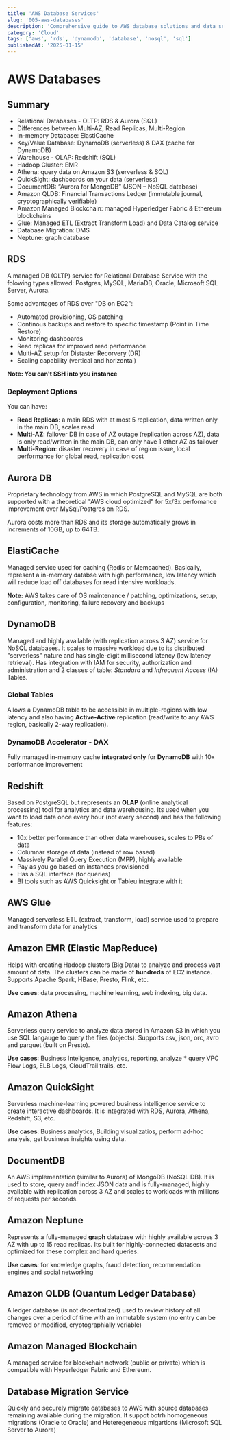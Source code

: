 ```yaml
---
title: 'AWS Database Services'
slug: '005-aws-databases'
description: 'Comprehensive guide to AWS database solutions and data services'
category: 'Cloud'
tags: ['aws', 'rds', 'dynamodb', 'database', 'nosql', 'sql']
publishedAt: '2025-01-15'
---
```


# AWS Databases

## Summary

- Relational Databases - OLTP: RDS & Aurora (SQL)
- Differences between Multi-AZ, Read Replicas, Multi-Region
- In-memory Database: ElastiCache
- Key/Value Database: DynamoDB (serverless) & DAX (cache for DynamoDB)
- Warehouse - OLAP: Redshift (SQL)
- Hadoop Cluster: EMR
- Athena: query data on Amazon S3 (serverless & SQL)
- QuickSight: dashboards on your data (serverless)
- DocumentDB: “Aurora for MongoDB” (JSON – NoSQL database)
- Amazon QLDB: Financial Transactions Ledger (immutable journal, cryptographically verifiable)
- Amazon Managed Blockchain: managed Hyperledger Fabric & Ethereum blockchains
- Glue: Managed ETL (Extract Transform Load) and Data Catalog service
- Database Migration: DMS
- Neptune: graph database

## RDS

A managed DB (OLTP) service for Relational Database Service with the folowing types allowed: Postgres, MySQL, MariaDB, Oracle, Microsoft SQL Server, Aurora.

Some advantages of RDS over "DB on EC2":

- Automated provisioning, OS patching
- Continous backups and restore to specific timestamp (Point in Time Restore)
- Monitoring dashboards
- Read replicas for improved read performance
- Multi-AZ setup for Distaster Recorvery (DR)
- Scaling capability (vertical and horizontal)

**Note: You can't SSH into you instance**

### Deployment Options

You can have:

- **Read Replicas**: a main RDS with at most 5 replication, data written only in the main DB, scales read
- **Multi-AZ**: failover DB in case of AZ outage (replication across AZ), data is only read/written in the main DB, can only have 1 other AZ as failover
- **Multi-Region**: disaster recovery in case of region issue, local performance for global read, replication cost

## Aurora DB

Proprietary technology from AWS in which PostgreSQL and MySQL are both supported with a theoretical "AWS cloud optimized" for 5x/3x perfomance improvement over MySql/Postgres on RDS.

Aurora costs more than RDS and its storage automatically grows in increments of 10GB, up to 64TB.

## ElastiCache

Managed service used for caching (Redis or Memcached). Basically, represent a in-memory databse with high performance, low latency which will reduce load off databases for read intensive workloads.

**Note:** AWS takes care of OS maintenance / patching, optimizations, setup, configuration, monitoring, failure recovery and backups

## DynamoDB

Managed and highly available (with replication across 3 AZ) service for NoSQL databases. It scales to massive workload due to its distributed "serverless" nature and has single-digit millisecond latency (low latency retrieval).
Has integration with IAM for security, authorization and administration and 2 classes of table: _Standard_ and _Infrequent Access_ (IA) Tables.

### Global Tables

Allows a DynamoDB table to be accessible in multiple-regions with low latency and also having **Active-Active** replication (read/write to any AWS region, basically 2-way replication).

### DynamoDB Accelerator - DAX

Fully managed in-memory cache **integrated only** for **DynamoDB** with 10x performance improvement

## Redshift

Based on PostgreSQL but represents an **OLAP** (online analytical processing) tool for analytics and data warehousing. Its used when you want to load data once every hour (not every second) and has the following features:

- 10x better performance than other data warehouses, scales to PBs of data
- Columnar storage of data (instead of row based)
- Massively Parallel Query Execution (MPP), highly available
- Pay as you go based on instances provisioned
- Has a SQL interface (for queries)
- BI tools such as AWS Quicksight or Tableu integrate with it

## AWS Glue

Managed serverless ETL (extract, transform, load) service used to prepare and transform data for analytics

## Amazon EMR (Elastic MapReduce)

Helps with creating Hadoop clusters (Big Data) to analyze and process vast amount of data. The clusters can be made of **hundreds** of EC2 instance.
Supports Apache Spark, HBase, Presto, Flink, etc.

**Use cases**: data processing, machine learning, web indexing, big data.

## Amazon Athena

Serverless query service to analyze data stored in Amazon S3 in which you use SQL langauge to query the files (objects). Supports csv, json, orc, avro and parquet (built on Presto).

**Use cases**: Business Inteligence, analytics, reporting, analyze \* query VPC Flow Logs, ELB Logs, CloudTrail trails, etc.

## Amazon QuickSight

Serverless machine-learning powered business intelligence service to create interactive dashboards. It is integrated with RDS, Aurora, Athena, Redshift, S3, etc.

**Use cases**: Business analytics, Building visualizatios, perform ad-hoc analysis, get business insights using data.

## DocumentDB

An AWS implementation (similar to Aurora) of MongoDB (NoSQL DB). It is used to store, query andf index JSON data and is fully-managed, highly available with replication across 3 AZ and scales to workloads with millions of requests per seconds.

## Amazon Neptune

Represents a fully-managed **graph** database with highly available across 3 AZ with up to 15 read replicas. Its built for highly-connected datasests and optimized for these complex and hard queries.

**Use cases**: for knowledge graphs, fraud detection, recommendation engines and social networking

## Amazon QLDB (Quantum Ledger Database)

A ledger database (is not decentralized) used to review history of all changes over a period of time with an immutable system (no entry can be removed or modified, cryptographially veriable)

## Amazon Managed Blockchain

A managed service for blockchain network (public or private) which is compatible with Hyperledger Fabric and Ethereum.

## Database Migration Service

Quickly and securely migrate databases to AWS with source databases remaining available during the migration. It suppot botrh homogeneous migrations (Oracle to Oracle) and Heteregeneous migartions (Microsoft SQL Server to Aurora)

